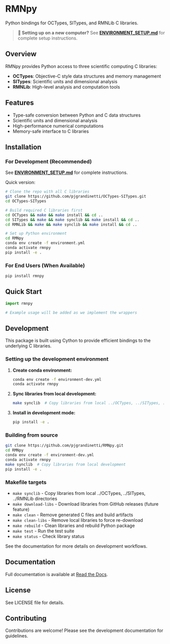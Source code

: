 # RMNpy

Python bindings for OCTypes, SITypes, and RMNLib C libraries.

> **🚀 Setting up on a new computer?** See **[ENVIRONMENT_SETUP.md](ENVIRONMENT_SETUP.md)** for complete setup instructions.

## Overview

RMNpy provides Python access to three scientific computing C libraries:

- **OCTypes**: Objective-C style data structures and memory management
- **SITypes**: Scientific units and dimensional analysis  
- **RMNLib**: High-level analysis and computation tools

## Features

- Type-safe conversion between Python and C data structures
- Scientific units and dimensional analysis
- High-performance numerical computations
- Memory-safe interface to C libraries

## Installation

### For Development (Recommended)

See **[ENVIRONMENT_SETUP.md](ENVIRONMENT_SETUP.md)** for complete instructions.

Quick version:
```bash
# Clone the repo with all C libraries
git clone https://github.com/pjgrandinetti/OCTypes-SITypes.git
cd OCTypes-SITypes

# Build required C libraries first
cd OCTypes && make && make install && cd ..
cd SITypes && make && make synclib && make install && cd ..
cd RMNLib && make && make synclib && make install && cd ..

# Set up Python environment
cd RMNpy
conda env create -f environment.yml
conda activate rmnpy
pip install -e .
```

### For End Users (When Available)
```bash
pip install rmnpy
```

## Quick Start

```python
import rmnpy

# Example usage will be added as we implement the wrappers
```

## Development

This package is built using Cython to provide efficient bindings to the underlying C libraries.

### Setting up the development environment

1. **Create conda environment:**

   ```bash
   conda env create -f environment-dev.yml
   conda activate rmnpy
   ```

2. **Sync libraries from local development:**

   ```bash
   make synclib  # Copy libraries from local ../OCTypes, ../SITypes, ../RMNLib
   ```

3. **Install in development mode:**

   ```bash
   pip install -e .
   ```

### Building from source

```bash
git clone https://github.com/pjgrandinetti/RMNpy.git
cd RMNpy
conda env create -f environment-dev.yml
conda activate rmnpy
make synclib  # Copy libraries from local development
pip install -e .
```

### Makefile targets

- `make synclib` - Copy libraries from local ../OCTypes, ../SITypes, ../RMNLib directories
- `make download-libs` - Download libraries from GitHub releases (future feature)
- `make clean` - Remove generated C files and build artifacts
- `make clean-libs` - Remove local libraries to force re-download
- `make rebuild` - Clean libraries and rebuild Python package
- `make test` - Run the test suite
- `make status` - Check library status

See the documentation for more details on development workflows.

## Documentation

Full documentation is available at [Read the Docs](https://rmnpy.readthedocs.io).

## License

See LICENSE file for details.

## Contributing

Contributions are welcome! Please see the development documentation for guidelines.
